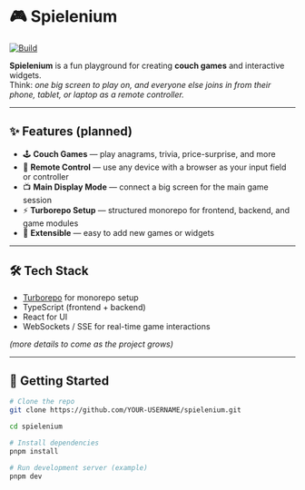 # 🎮 Spielenium

[![Build](https://github.com/evgenius1424/spielenium/actions/workflows/build.yml/badge.svg)](https://github.com/evgenius1424/spielenium/actions/workflows/build.yml)

**Spielenium** is a fun playground for creating **couch games** and interactive widgets.  
Think: _one big screen to play on, and everyone else joins in from their phone, tablet, or laptop as a remote
controller._

---

## ✨ Features (planned)

- 🕹️ **Couch Games** — play anagrams, trivia, price-surprise, and more
- 📱 **Remote Control** — use any device with a browser as your input field or controller
- 📺 **Main Display Mode** — connect a big screen for the main game session
- ⚡ **Turborepo Setup** — structured monorepo for frontend, backend, and game modules
- 🎲 **Extensible** — easy to add new games or widgets

---

## 🛠️ Tech Stack

- [Turborepo](https://turbo.build/) for monorepo setup
- TypeScript (frontend + backend)
- React for UI
- WebSockets / SSE for real-time game interactions

_(more details to come as the project grows)_

---

## 🚀 Getting Started

```bash
# Clone the repo
git clone https://github.com/YOUR-USERNAME/spielenium.git

cd spielenium

# Install dependencies
pnpm install

# Run development server (example)
pnpm dev
```
